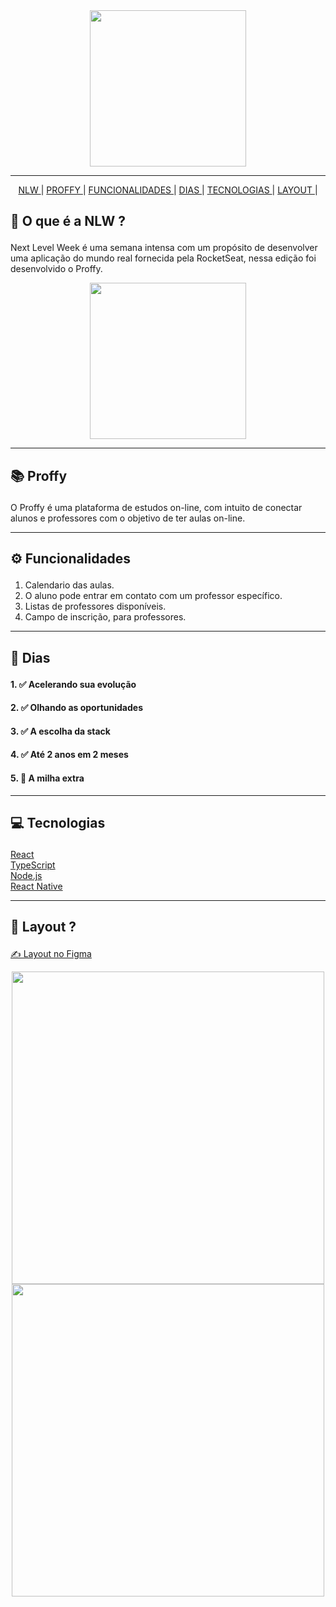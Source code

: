 <div align='center'>
<img src="./.github/proffy.png" width='250'>

---

<a href='#nlw'>NLW </a>|
<a href='#proffy'>PROFFY </a>|
<a href='#functionalities'>FUNCIONALIDADES </a>|
<a href='#days'>DIAS </a>|
<a href='#tecnologies'>TECNOLOGIAS </a>|
<a href='#layout'>LAYOUT </a>|

</div>

## <p id='nlw'>🚀 O que é a NLW ? </p>

Next Level Week é uma semana intensa com um propósito de desenvolver uma aplicação do mundo real fornecida pela RocketSeat, nessa edição foi desenvolvido o Proffy.

<div align='center'>
<img src="./.github/logo.svg" width='250'>

---

</div>

## <p id='proffy'>📚 Proffy </p>

O Proffy é uma plataforma de estudos on-line, com intuito de conectar alunos e professores com o objetivo de ter aulas on-line.

---

## <p id='functionalities'> ⚙ Funcionalidades </p>

1. Calendario das aulas.
2. O aluno pode entrar em contato com um professor específico.
3. Listas de professores disponíveis.
4. Campo de inscrição, para professores.

---

## <p id='days'>📅 Dias </p>

#### 1. ✅ Acelerando sua evolução</li>

#### 2. ✅ Olhando as oportunidades</li>

#### 3. ✅ A escolha da stack</li>

#### 4. ✅ Até 2 anos em 2 meses</li>

#### 5. 🚧 A milha extra</li>

---

## <p id='tecnologies'>💻 Tecnologias </p>

<a href='https://pt-br.reactjs.org/'>React</a>
<br/>
<a href='https://www.typescriptlang.org/'>TypeScript</a>
<br/>
<a href='https://nodejs.org/en/download/'>Node.js</a>
<br/>
<a href='https://reactnative.dev/'>React Native</a>
<br/>

---

## <p id='layout'>🎨 Layout ? </p>

<a href='https://reactnative.dev/'>✍ Layout no Figma</a>

<div align='center'>
<img src="./.github/capa.png" width='500'>
<img src="./.github/print2.png" width='500'>

</div>


